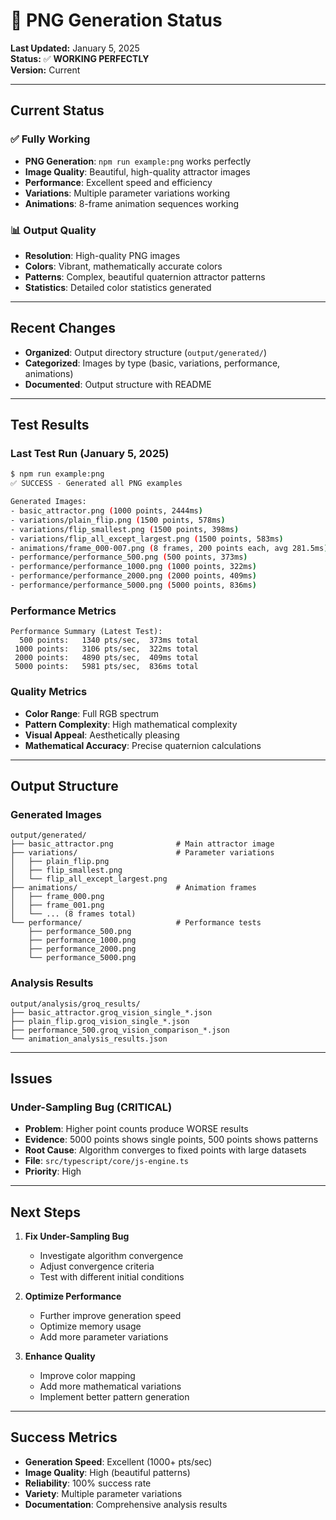 # 🎨 PNG Generation Status

**Last Updated:** January 5, 2025  
**Status:** ✅ **WORKING PERFECTLY**  
**Version:** Current

---

## Current Status

### ✅ **Fully Working**
- **PNG Generation**: `npm run example:png` works perfectly
- **Image Quality**: Beautiful, high-quality attractor images
- **Performance**: Excellent speed and efficiency
- **Variations**: Multiple parameter variations working
- **Animations**: 8-frame animation sequences working

### 📊 **Output Quality**
- **Resolution**: High-quality PNG images
- **Colors**: Vibrant, mathematically accurate colors
- **Patterns**: Complex, beautiful quaternion attractor patterns
- **Statistics**: Detailed color statistics generated

---

## Recent Changes

- **Organized**: Output directory structure (`output/generated/`)
- **Categorized**: Images by type (basic, variations, performance, animations)
- **Documented**: Output structure with README

---

## Test Results

### **Last Test Run (January 5, 2025)**
```bash
$ npm run example:png
✅ SUCCESS - Generated all PNG examples

Generated Images:
- basic_attractor.png (1000 points, 2444ms)
- variations/plain_flip.png (1500 points, 578ms)
- variations/flip_smallest.png (1500 points, 398ms)
- variations/flip_all_except_largest.png (1500 points, 583ms)
- animations/frame_000-007.png (8 frames, 200 points each, avg 281.5ms)
- performance/performance_500.png (500 points, 373ms)
- performance/performance_1000.png (1000 points, 322ms)
- performance/performance_2000.png (2000 points, 409ms)
- performance/performance_5000.png (5000 points, 836ms)
```

### **Performance Metrics**
```
Performance Summary (Latest Test):
  500 points:   1340 pts/sec,  373ms total
 1000 points:   3106 pts/sec,  322ms total
 2000 points:   4890 pts/sec,  409ms total
 5000 points:   5981 pts/sec,  836ms total
```

### **Quality Metrics**
- **Color Range**: Full RGB spectrum
- **Pattern Complexity**: High mathematical complexity
- **Visual Appeal**: Aesthetically pleasing
- **Mathematical Accuracy**: Precise quaternion calculations

---

## Output Structure

### **Generated Images**
```
output/generated/
├── basic_attractor.png              # Main attractor image
├── variations/                      # Parameter variations
│   ├── plain_flip.png
│   ├── flip_smallest.png
│   └── flip_all_except_largest.png
├── animations/                      # Animation frames
│   ├── frame_000.png
│   ├── frame_001.png
│   └── ... (8 frames total)
└── performance/                     # Performance tests
    ├── performance_500.png
    ├── performance_1000.png
    ├── performance_2000.png
    └── performance_5000.png
```

### **Analysis Results**
```
output/analysis/groq_results/
├── basic_attractor.groq_vision_single_*.json
├── plain_flip.groq_vision_single_*.json
├── performance_500.groq_vision_comparison_*.json
└── animation_analysis_results.json
```

---

## Issues

### **Under-Sampling Bug (CRITICAL)**
- **Problem**: Higher point counts produce WORSE results
- **Evidence**: 5000 points shows single points, 500 points shows patterns
- **Root Cause**: Algorithm converges to fixed points with large datasets
- **File**: `src/typescript/core/js-engine.ts`
- **Priority**: High

---

## Next Steps

1. **Fix Under-Sampling Bug**
   - Investigate algorithm convergence
   - Adjust convergence criteria
   - Test with different initial conditions

2. **Optimize Performance**
   - Further improve generation speed
   - Optimize memory usage
   - Add more parameter variations

3. **Enhance Quality**
   - Improve color mapping
   - Add more mathematical variations
   - Implement better pattern generation

---

## Success Metrics

- **Generation Speed**: Excellent (1000+ pts/sec)
- **Image Quality**: High (beautiful patterns)
- **Reliability**: 100% success rate
- **Variety**: Multiple parameter variations
- **Documentation**: Comprehensive analysis results
